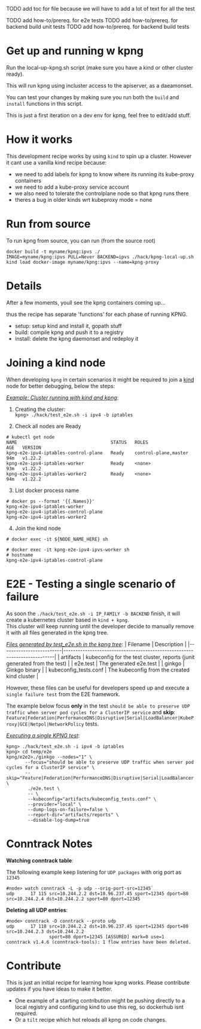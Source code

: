 
TODO add toc for file because we will have to add a lot of text for all the test

TODO add how-to/prereq. for e2e tests
TODO add how-to/prereq. for backend build unit tests
TODO add how-to/prereq. for backend build tests

# Get up and running w kpng

Run the local-up-kpng.sh script (make sure you have a kind or other cluster ready).

This will run kpng using incluster access to the apiserver, as a daeamonset.

You can test your changes by making sure you run both the `build` and `install` functions in this script.

This is just a first iteration on a dev env for kpng, feel free to edit/add stuff.

# How it works

This development recipe works by using `kind` to spin up a cluster.
However it cant use a vanilla kind recipe because:
- we need to add labels for kpng to know where its running its kube-proxy containers
- we need to add a kube-proxy service account 
- we also need to tolerate the controlplane node so that kpng runs there
- theres a bug in older kinds wrt kubeproxy mode = none

# Run from source

To run kpng from source, you can run (from the source root)
```
docker build -t myname/kpng:ipvs ./
IMAGE=myname/kpng:ipvs PULL=Never BACKEND=ipvs ./hack/kpng-local-up.sh
kind load docker-image myname/kpng:ipvs --name=kpng-proxy
```

# Details

After a few moments, youll see the kpng containers coming up...

thus the recipe has separate 'functions' for each phase of running KPNG.

- setup: setup kind and install it, gopath stuff
- build: compile kpng and push it to a registry
- install: delete the kpng daemonset and redeploy it

# Joining a kind node
When developing `kpng` in certain scenarios it might be required to join a [kind](https://github.com/kubernetes-sigs/kind)
node for better debugging, below the steps:

*<ins>Example: Cluster running with kind and kpng</ins>*:

1. Creating the cluster:  
`kpng> ./hack/test_e2e.sh -i ipv4 -b iptables`

2. Check all nodes are Ready
```
# kubectl get node
NAME                                   STATUS   ROLES                  AGE   VERSION
kpng-e2e-ipv4-iptables-control-plane   Ready    control-plane,master   94m   v1.22.2
kpng-e2e-ipv4-iptables-worker          Ready    <none>                 93m   v1.22.2
kpng-e2e-ipv4-iptables-worker2         Ready    <none>                 94m   v1.22.2
```

3. List docker process name
```
# docker ps --format '{{.Names}}'
kpng-e2e-ipv4-iptables-worker
kpng-e2e-ipv4-iptables-control-plane
kpng-e2e-ipv4-iptables-worker2
```

4. Join the kind node

`# docker exec -it ${NODE_NAME_HERE} sh`

```
# docker exec -it kpng-e2e-ipv4-ipvs-worker sh
# hostname
kpng-e2e-ipv4-iptables-control-plane
```

# E2E - Testing a single scenario of failure
As soon the `./hack/test_e2e.sh -i IP_FAMILY -b BACKEND` finish, it will create a kubernetes cluster based in `kind + kpng`.  
This cluster will keep running until the developer decide to manually remove it with all files generated in the kpng tree.

*<ins>Files generated by test_e2e.sh in the kpng tree</ins>*:
| Filename                | Description                                                              |
|-------------------------|--------------------------------------------------------------------------|
| artifacts               | kubeconfig for the test cluster, reports (junit generated from the test) |
| e2e.test                | The generated e2e.test                                                   |
| ginkgo                  | Ginkgo binary                                                            |
| kubeconfig_tests.conf   | The kubeconfig from the created kind cluster                             |

However, these files can be useful for developers speed up and execute a `single failure test` from the E2E framework.  

The example below focus **only** in the test `should be able to preserve UDP traffic when server pod cycles for a ClusterIP service` and **skip**: `Feature|Federation|PerformanceDNS|Disruptive|Serial|LoadBalancer|KubeProxy|GCE|Netpol|NetworkPolicy` tests.

*<ins>Executing a single KPNG test</ins>*:
```
kpng> ./hack/test_e2e.sh -i ipv4 -b iptables
kpng> cd temp/e2e
kpng/e2e2>./ginkgo --nodes="1" \
       --focus="should be able to preserve UDP traffic when server pod cycles for a ClusterIP service" \
       --skip="Feature|Federation|PerformanceDNS|Disruptive|Serial|LoadBalancer|KubeProxy|GCE|Netpol|NetworkPolicy" \
        ./e2e.test \
        -- \
        --kubeconfig="artifacts/kubeconfig_tests.conf" \
        --provider="local" \
        --dump-logs-on-failure=false \
        --report-dir="artifacts/reports" \
        --disable-log-dump=true
```

# Conntrack Notes

**Watching conntrack table**:

The following example keep listening for `UDP packages` with orig port as `12345`
```
#node> watch conntrack -L -p udp --orig-port-src=12345` 
udp      17 115 src=10.244.2.2 dst=10.96.237.45 sport=12345 dport=80 src=10.244.2.4 dst=10.244.2.2 sport=80 dport=12345
```

**Deleting all UDP entries**:
```
#node> conntrack -D conntrack --proto udp
udp      17 118 src=10.244.2.2 dst=10.96.237.45 sport=12345 dport=80 src=10.244.2.3 dst=10.244.2.2
                sport=80 dport=12345 [ASSURED] mark=0 use=1
conntrack v1.4.6 (conntrack-tools): 1 flow entries have been deleted.
```

# Contribute

This is just an initial recipe for learning how kpng works.  Please contribute updates
if you have ideas to make it better.  

- One example of a starting contribution might be
pushing directly to a local registry and configuring kind to use this reg, so dockerhub
isnt required.  
- Or a `tilt` recipe which hot reloads all kpng on code changes.







